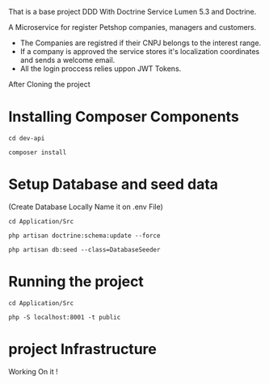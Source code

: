 That is a base project DDD With Doctrine Service Lumen 5.3 and Doctrine.
 
A Microservice for register Petshop companies, managers and customers.
- The Companies are registred if their CNPJ belongs to the interest range.
- If a company is approved the service stores it's localization coordinates and sends a welcome email.
- All the login proccess relies uppon JWT Tokens.

After Cloning the project 

# Installing Composer Components 

`cd dev-api `

`composer install `



# Setup Database and seed data 

(Create Database Locally Name it on .env File)

`cd Application/Src`

`php artisan doctrine:schema:update --force`

`php artisan db:seed --class=DatabaseSeeder`



# Running the project 

`cd Application/Src`


`php -S localhost:8001 -t public`


# project Infrastructure 

Working On it !

